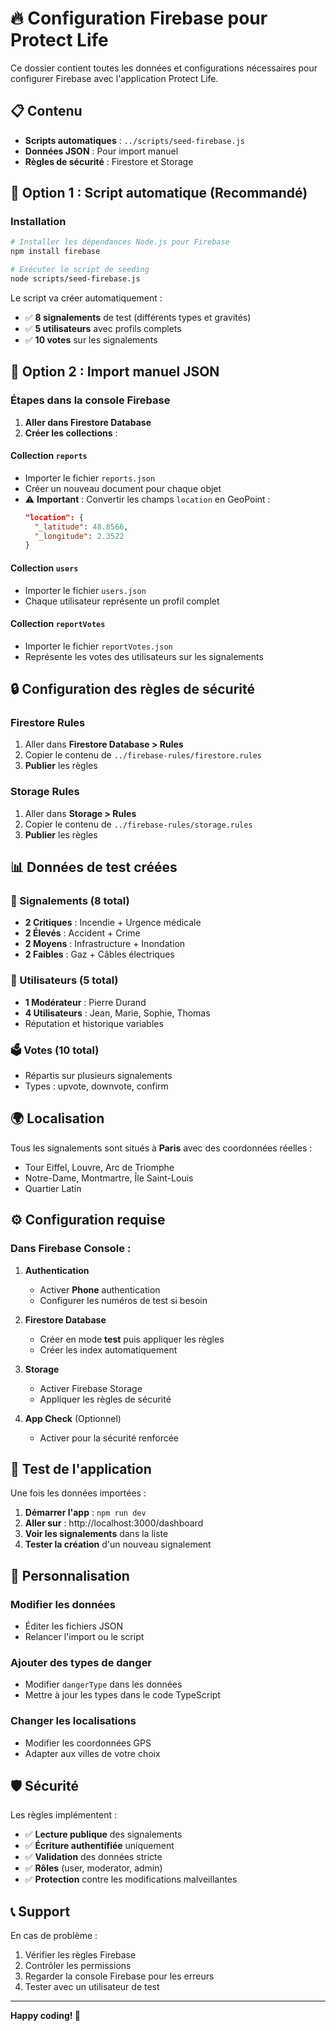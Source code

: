 # 🔥 Configuration Firebase pour Protect Life

Ce dossier contient toutes les données et configurations nécessaires pour configurer Firebase avec l'application Protect Life.

## 📋 Contenu

- **Scripts automatiques** : `../scripts/seed-firebase.js`
- **Données JSON** : Pour import manuel
- **Règles de sécurité** : Firestore et Storage

## 🚀 Option 1 : Script automatique (Recommandé)

### Installation
```bash
# Installer les dépendances Node.js pour Firebase
npm install firebase

# Exécuter le script de seeding
node scripts/seed-firebase.js
```

Le script va créer automatiquement :
- ✅ **8 signalements** de test (différents types et gravités)
- ✅ **5 utilisateurs** avec profils complets
- ✅ **10 votes** sur les signalements

## 📁 Option 2 : Import manuel JSON

### Étapes dans la console Firebase

1. **Aller dans Firestore Database**
2. **Créer les collections** :

#### Collection `reports`
- Importer le fichier `reports.json`
- Créer un nouveau document pour chaque objet
- ⚠️ **Important** : Convertir les champs `location` en GeoPoint :
  ```json
  "location": {
    "_latitude": 48.8566,
    "_longitude": 2.3522
  }
  ```

#### Collection `users`
- Importer le fichier `users.json`
- Chaque utilisateur représente un profil complet

#### Collection `reportVotes` 
- Importer le fichier `reportVotes.json`
- Représente les votes des utilisateurs sur les signalements

## 🔒 Configuration des règles de sécurité

### Firestore Rules
1. Aller dans **Firestore Database > Rules**
2. Copier le contenu de `../firebase-rules/firestore.rules`
3. **Publier** les règles

### Storage Rules
1. Aller dans **Storage > Rules**
2. Copier le contenu de `../firebase-rules/storage.rules`  
3. **Publier** les règles

## 📊 Données de test créées

### 🚨 Signalements (8 total)
- **2 Critiques** : Incendie + Urgence médicale
- **2 Élevés** : Accident + Crime
- **2 Moyens** : Infrastructure + Inondation
- **2 Faibles** : Gaz + Câbles électriques

### 👥 Utilisateurs (5 total)
- **1 Modérateur** : Pierre Durand
- **4 Utilisateurs** : Jean, Marie, Sophie, Thomas
- Réputation et historique variables

### 🗳️ Votes (10 total)
- Répartis sur plusieurs signalements
- Types : upvote, downvote, confirm

## 🌍 Localisation

Tous les signalements sont situés à **Paris** avec des coordonnées réelles :
- Tour Eiffel, Louvre, Arc de Triomphe
- Notre-Dame, Montmartre, Île Saint-Louis
- Quartier Latin

## ⚙️ Configuration requise

### Dans Firebase Console :

1. **Authentication**
   - Activer **Phone** authentication
   - Configurer les numéros de test si besoin

2. **Firestore Database**
   - Créer en mode **test** puis appliquer les règles
   - Créer les index automatiquement

3. **Storage**
   - Activer Firebase Storage
   - Appliquer les règles de sécurité

4. **App Check** (Optionnel)
   - Activer pour la sécurité renforcée

## 🧪 Test de l'application

Une fois les données importées :

1. **Démarrer l'app** : `npm run dev`
2. **Aller sur** : http://localhost:3000/dashboard
3. **Voir les signalements** dans la liste
4. **Tester la création** d'un nouveau signalement

## 🔧 Personnalisation

### Modifier les données
- Éditer les fichiers JSON
- Relancer l'import ou le script

### Ajouter des types de danger
- Modifier `dangerType` dans les données
- Mettre à jour les types dans le code TypeScript

### Changer les localisations  
- Modifier les coordonnées GPS
- Adapter aux villes de votre choix

## 🛡️ Sécurité

Les règles implémentent :
- ✅ **Lecture publique** des signalements
- ✅ **Écriture authentifiée** uniquement
- ✅ **Validation** des données stricte
- ✅ **Rôles** (user, moderator, admin)
- ✅ **Protection** contre les modifications malveillantes

## 📞 Support

En cas de problème :
1. Vérifier les règles Firebase
2. Contrôler les permissions
3. Regarder la console Firebase pour les erreurs
4. Tester avec un utilisateur de test

---

**Happy coding! 🚀** 